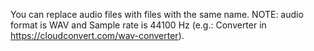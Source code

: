 You can replace audio files with files with the same name. 
NOTE: audio format is WAV and Sample rate is 44100 Hz (e.g.: Converter in https://cloudconvert.com/wav-converter).